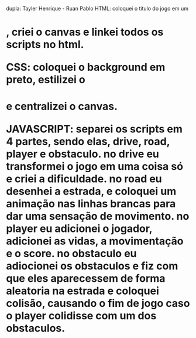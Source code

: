dupla: Tayler Henrique - Ruan Pablo
HTML:
coloquei o titulo do jogo em um <h1>, criei o canvas e linkei todos os scripts no html.

CSS: 
coloquei o background em preto, estilizei o <h1> e centralizei o canvas.

JAVASCRIPT: separei os scripts em 4 partes, sendo elas, drive, road, player e obstaculo.
no drive eu transformei o jogo em uma coisa só e criei a dificuldade.
no road eu desenhei a estrada, e coloquei um animação nas linhas brancas para dar uma sensação de movimento.
no player eu adicionei o jogador, adicionei as vidas, a movimentação e o score.
no obstaculo eu adiocionei os obstaculos e fiz com que eles aparecessem de forma aleatoria na estrada e coloquei colisão, causando o fim de jogo caso o player colidisse com um dos obstaculos.

